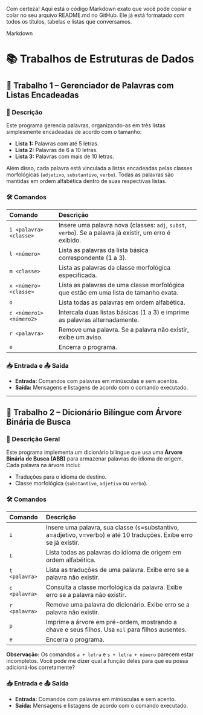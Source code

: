 Com certeza! Aqui está o código Markdown exato que você pode copiar e colar no seu arquivo README.md no GitHub. Ele já está formatado com todos os títulos, tabelas e listas que conversamos.

Markdown

# 📚 Trabalhos de Estruturas de Dados

## 🔹 Trabalho 1 – Gerenciador de Palavras com Listas Encadeadas

### 📖 Descrição

Este programa gerencia palavras, organizando-as em três listas simplesmente encadeadas de acordo com o tamanho:

* **Lista 1:** Palavras com até 5 letras.
* **Lista 2:** Palavras de 6 a 10 letras.
* **Lista 3:** Palavras com mais de 10 letras.

Além disso, cada palavra está vinculada a listas encadeadas pelas classes morfológicas (`adjetivo`, `substantivo`, `verbo`). Todas as palavras são mantidas em ordem alfabética dentro de suas respectivas listas.

### 🛠️ Comandos

| Comando                       | Descrição                                                                                             |
| :---------------------------- | :---------------------------------------------------------------------------------------------------- |
| `i <palavra> <classe>`        | Insere uma palavra nova (classes: `adj`, `subst`, `verbo`). Se a palavra já existir, um erro é exibido.  |
| `l <número>`                  | Lista as palavras da lista básica correspondente (1 a 3).                                             |
| `m <classe>`                  | Lista as palavras da classe morfológica especificada.                                                 |
| `x <número> <classe>`         | Lista as palavras de uma classe morfológica que estão em uma lista de tamanho exata.                  |
| `o`                           | Lista todas as palavras em ordem alfabética.                                                          |
| `c <número1> <número2>`       | Intercala duas listas básicas (1 a 3) e imprime as palavras alternadamente.                             |
| `r <palavra>`                 | Remove uma palavra. Se a palavra não existir, exibe um aviso.                                         |
| `e`                           | Encerra o programa.                                                                                   |

### 📥 Entrada e 📤 Saída

* **Entrada:** Comandos com palavras em minúsculas e sem acentos.
* **Saída:** Mensagens e listagens de acordo com o comando executado.

---

## 🔹 Trabalho 2 – Dicionário Bilíngue com Árvore Binária de Busca

### 📖 Descrição Geral

Este programa implementa um dicionário bilíngue que usa uma **Árvore Binária de Busca (ABB)** para armazenar palavras do idioma de origem. Cada palavra na árvore inclui:

* Traduções para o idioma de destino.
* Classe morfológica (`substantivo`, `adjetivo` ou `verbo`).

### 🛠️ Comandos

| Comando                   | Descrição                                                                                               |
| :------------------------ | :------------------------------------------------------------------------------------------------------ |
| `i`                       | Insere uma palavra, sua classe (s=substantivo, a=adjetivo, v=verbo) e até 10 traduções. Exibe erro se já existir. |
| `l`                       | Lista todas as palavras do idioma de origem em ordem alfabética.                                        |
| `t <palavra>`             | Lista as traduções de uma palavra. Exibe erro se a palavra não existir.                                     |
| `c <palavra>`             | Consulta a classe morfológica da palavra. Exibe erro se a palavra não existir.                            |
| `r <palavra>`             | Remove uma palavra do dicionário. Exibe erro se a palavra não existir.                                      |
| `p`                       | Imprime a árvore em pré-ordem, mostrando a chave e seus filhos. Usa `nil` para filhos ausentes.              |
| `e`                       | Encerra o programa.                                                                                     |

**Observação:** Os comandos `a + letra` e `s + letra + número` parecem estar incompletos. Você pode me dizer qual a função deles para que eu possa adicioná-los corretamente?

### 📥 Entrada e 📤 Saída

* **Entrada:** Comandos com palavras em minúsculas e sem acento.
* **Saída:** Mensagens e listagens de acordo com o comando executado.
